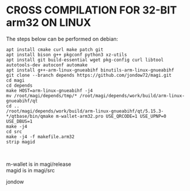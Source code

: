 CROSS COMPILATION FOR 32-BIT arm32 ON LINUX
==============================================

The steps below can be performed on debian:

    apt install cmake curl make patch git
    apt install bison g++ pkgconf python3 xz-utils
    apt install git build-essential wget pkg-config curl libtool autotools-dev autoconf automake
    apt install g++-arm-linux-gnueabihf binutils-arm-linux-gnueabihf
    git clone --branch depends https://github.com/jondow72/magi.git
    cd magi
    cd depends
    make HOST=arm-linux-gnueabihf -j4
    mv /root/magi/depends/tmp/* /root/magi/depends/work/build/arm-linux-gnueabihf/qt
    cd ..
    /root/magi/depends/work/build/arm-linux-gnueabihf/qt/5.15.3-*/qtbase/bin/qmake m-wallet-arm32.pro USE_QRCODE=1 USE_UPNP=0 USE_DBUS=1
    make -j4
    cd src
    make -j4 -f makefile.arm32
    strip magid
<br/>

m-wallet is in magi/release<br/>
magid is in magi/src<br/>

jondow

